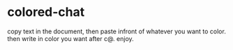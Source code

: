 # colored-chat

copy text in the document, then paste infront of whatever you want to color. then write in color you want after c@. 
enjoy.
